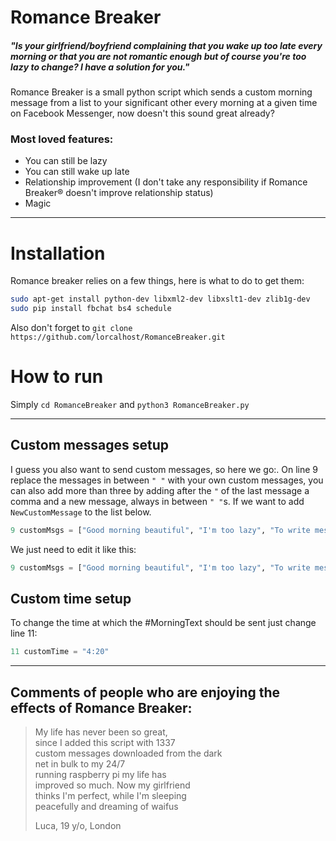 # Romance Breaker
##### "Is your girlfriend/boyfriend complaining that you wake up too late every morning or that you are not romantic enough but of course you're too lazy to change? I have a solution for you."

Romance Breaker is a small python script which sends a custom morning message from a list to your significant other every morning at a given time on Facebook Messenger, now doesn't this sound great already?

### Most loved features:
  - You can still be lazy
  - You can still wake up late
  - Relationship improvement (I don't take any responsibility if Romance Breaker® doesn't improve relationship status)
  - Magic

---

# Installation

Romance breaker relies on a few things, here is what to do to get them:
```sh
sudo apt-get install python-dev libxml2-dev libxslt1-dev zlib1g-dev
sudo pip install fbchat bs4 schedule
```
Also don't forget to ```git clone https://github.com/lorcalhost/RomanceBreaker.git```

# How to run
Simply ```cd RomanceBreaker``` and ```python3 RomanceBreaker.py```

---

## Custom messages setup
I guess you also want to send custom messages, so here we go:. 
On line 9 replace the messages in between ```" "``` with your own custom messages, you can also add more than three by adding after the ```"``` of the last message a comma and a new message, always in between ```" "```s. 
If we want to add ```NewCustomMessage``` to the list below. 
```python
9 customMsgs = ["Good morning beautiful", "I'm too lazy", "To write messages on my own"]
```
We just need to edit it like this:
```python
9 customMsgs = ["Good morning beautiful", "I'm too lazy", "To write messages on my own", "NewCustomMessage"]
```
## Custom time setup
To change the time at which the #MorningText should be sent just change line 11:
```python
11 customTime = "4:20"
```


---

## Comments of people who are enjoying the effects of Romance Breaker:  
  
> My life has never been so great,  
> since I added this script with 1337  
> custom messages downloaded from the dark  
> net in bulk to my 24/7  
> running raspberry pi my life has  
> improved so much. Now my girlfriend  
> thinks I'm perfect, while I'm sleeping  
> peacefully and dreaming of waifus  
>  
> Luca, 19 y/o, London
